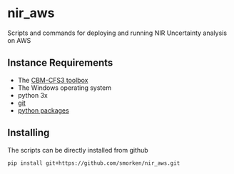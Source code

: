 # nir_aws

Scripts and commands for deploying and running NIR Uncertainty analysis on AWS

## Instance Requirements

* The [CBM-CFS3 toolbox](https://www.nrcan.gc.ca/climate-change/impacts-adaptations/climate-change-impacts-forests/carbon-accounting/carbon-budget-model/13107)
* The Windows operating system
* python 3x
* [git](https://git-scm.com/) 
* [python packages](https://github.com/cat-cfs/cbm3_python/blob/master/requirements.txt)



## Installing

The scripts can be directly installed from github

```bash
pip install git+https://github.com/smorken/nir_aws.git
```

